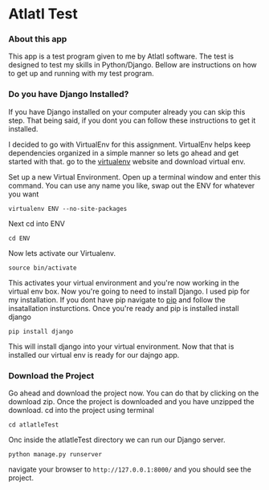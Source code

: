 # Atlatl Test

### About this app

This app is a test program given to me by Atlatl software. The test is designed to test my skills in Python/Django. Bellow are instructions on how to get up and running with my test program.

### Do you have Django Installed? 

If you have Django installed on your computer already you can skip this step. That being said, if you dont you can follow these instructions to get it installed. 

I decided to go with VirtualEnv for this assignment. VirtualEnv helps keep dependencies organized in a simple manner so lets go ahead and get started with that. go to the [virtualenv](http://virtualenv.readthedocs.org/en/latest/) website and download virtual env. 

Set up a new Virtual Environment. Open up a terminal window and enter this command.  You can use any name you like, swap out the ENV for whatever you want

`virtualenv ENV --no-site-packages`

Next cd into  ENV 

`cd ENV`

Now lets activate our Virtualenv. 

`source bin/activate` 

This activates your virtual environment and you're now working in the virtual env box.
Now you're going to need to install Django. I used pip for my installation. If you dont have pip navigate to [pip](https://pypi.python.org/pypi/pip) and follow the insatallation insturctions. Once you're ready and pip is installed install django 

`pip install django `

This will install django into your virtual environment. Now that that is installed our virtual env is ready for our dajngo app. 

### Download the Project 

Go ahead and download the project now. You can do that by clicking on the download zip. Once the project is downloaded and you have unzipped the download. cd into the project using terminal

`cd atlatleTest`

Onc inside the atlatleTest directory we can run our Django server. 

`python manage.py runserver`

navigate your browser to `http://127.0.0.1:8000/` and you should see the project.






